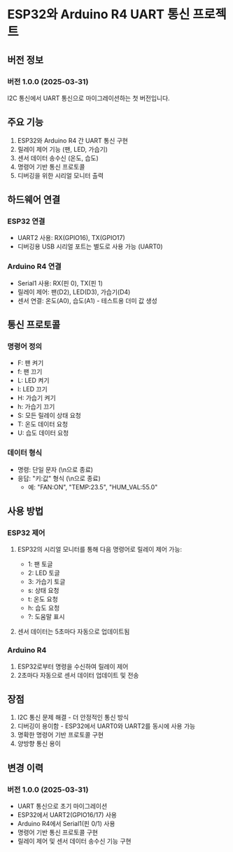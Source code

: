 # ESP32와 Arduino R4 UART 통신 프로젝트

## 버전 정보

### 버전 1.0.0 (2025-03-31)

I2C 통신에서 UART 통신으로 마이그레이션하는 첫 버전입니다.

## 주요 기능

1. ESP32와 Arduino R4 간 UART 통신 구현
2. 릴레이 제어 기능 (팬, LED, 가습기)
3. 센서 데이터 송수신 (온도, 습도)
4. 명령어 기반 통신 프로토콜
5. 디버깅을 위한 시리얼 모니터 출력

## 하드웨어 연결

### ESP32 연결
- UART2 사용: RX(GPIO16), TX(GPIO17)
- 디버깅용 USB 시리얼 포트는 별도로 사용 가능 (UART0)

### Arduino R4 연결
- Serial1 사용: RX(핀 0), TX(핀 1)
- 릴레이 제어: 팬(D2), LED(D3), 가습기(D4)
- 센서 연결: 온도(A0), 습도(A1) - 테스트용 더미 값 생성

## 통신 프로토콜

### 명령어 정의
- F: 팬 켜기
- f: 팬 끄기
- L: LED 켜기
- l: LED 끄기
- H: 가습기 켜기
- h: 가습기 끄기
- S: 모든 릴레이 상태 요청
- T: 온도 데이터 요청
- U: 습도 데이터 요청

### 데이터 형식
- 명령: 단일 문자 (\n으로 종료)
- 응답: "키:값" 형식 (\n으로 종료)
  - 예: "FAN:ON", "TEMP:23.5", "HUM_VAL:55.0"

## 사용 방법

### ESP32 제어
1. ESP32의 시리얼 모니터를 통해 다음 명령어로 릴레이 제어 가능:
   - 1: 팬 토글
   - 2: LED 토글
   - 3: 가습기 토글
   - s: 상태 요청
   - t: 온도 요청
   - h: 습도 요청
   - ?: 도움말 표시

2. 센서 데이터는 5초마다 자동으로 업데이트됨

### Arduino R4
1. ESP32로부터 명령을 수신하여 릴레이 제어
2. 2초마다 자동으로 센서 데이터 업데이트 및 전송

## 장점

1. I2C 통신 문제 해결 - 더 안정적인 통신 방식
2. 디버깅이 용이함 - ESP32에서 UART0와 UART2를 동시에 사용 가능
3. 명확한 명령어 기반 프로토콜 구현
4. 양방향 통신 용이

## 변경 이력

### 버전 1.0.0 (2025-03-31)
- UART 통신으로 초기 마이그레이션
- ESP32에서 UART2(GPIO16/17) 사용
- Arduino R4에서 Serial1(핀 0/1) 사용
- 명령어 기반 통신 프로토콜 구현
- 릴레이 제어 및 센서 데이터 송수신 기능 구현
